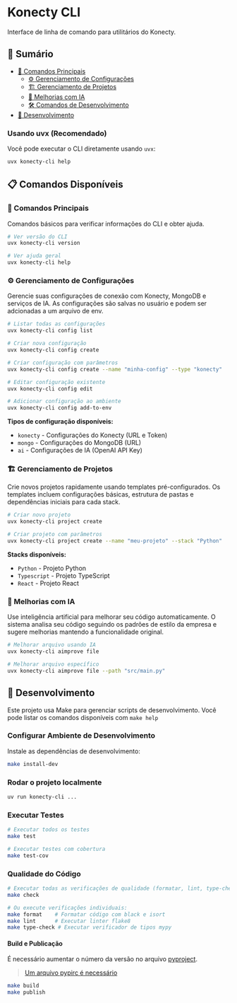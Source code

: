 # Konecty CLI

Interface de linha de comando para utilitários do Konecty.

## 📑 Sumário

- [🚀 Comandos Principais](#-comandos-principais)
  - [⚙️ Gerenciamento de Configurações](#️-gerenciamento-de-configurações)
  - [🏗️ Gerenciamento de Projetos](#️-gerenciamento-de-projetos)
  - [🤖 Melhorias com IA](#-melhorias-com-ia)
  - [🛠️ Comandos de Desenvolvimento](#️-comandos-de-desenvolvimento)
- [🔧 Desenvolvimento](#-desenvolvimento)

### Usando uvx (Recomendado)

Você pode executar o CLI diretamente usando `uvx`:

```bash
uvx konecty-cli help
```

## 📋 Comandos Disponíveis

### 🚀 Comandos Principais

Comandos básicos para verificar informações do CLI e obter ajuda.

```bash
# Ver versão do CLI
uvx konecty-cli version

# Ver ajuda geral
uvx konecty-cli help
```

### ⚙️ Gerenciamento de Configurações

Gerencie suas configurações de conexão com Konecty, MongoDB e serviços de IA. As configurações são salvas no usuário e podem ser adcionadas a um arquivo de env.

```bash
# Listar todas as configurações
uvx konecty-cli config list

# Criar nova configuração
uvx konecty-cli config create

# Criar configuração com parâmetros
uvx konecty-cli config create --name "minha-config" --type "konecty"

# Editar configuração existente
uvx konecty-cli config edit

# Adicionar configuração ao ambiente
uvx konecty-cli config add-to-env
```

**Tipos de configuração disponíveis:**

- `konecty` - Configurações do Konecty (URL e Token)
- `mongo` - Configurações do MongoDB (URL)
- `ai` - Configurações de IA (OpenAI API Key)

### 🏗️ Gerenciamento de Projetos

Crie novos projetos rapidamente usando templates pré-configurados. Os templates incluem configurações básicas, estrutura de pastas e dependências iniciais para cada stack.

```bash
# Criar novo projeto
uvx konecty-cli project create

# Criar projeto com parâmetros
uvx konecty-cli project create --name "meu-projeto" --stack "Python"
```

**Stacks disponíveis:**

- `Python` - Projeto Python
- `Typescript` - Projeto TypeScript
- `React` - Projeto React

### 🤖 Melhorias com IA

Use inteligência artificial para melhorar seu código automaticamente. O sistema analisa seu código seguindo os padrões de estilo da empresa e sugere melhorias mantendo a funcionalidade original.

```bash
# Melhorar arquivo usando IA
uvx konecty-cli aimprove file

# Melhorar arquivo específico
uvx konecty-cli aimprove file --path "src/main.py"
```

## 🔧 Desenvolvimento

Este projeto usa Make para gerenciar scripts de desenvolvimento. Você pode listar os comandos disponíveis com `make help`

### Configurar Ambiente de Desenvolvimento

Instale as dependências de desenvolvimento:

```bash
make install-dev
```

### Rodar o projeto localmente

```bash
uv run konecty-cli ...
```

### Executar Testes

```bash
# Executar todos os testes
make test

# Executar testes com cobertura
make test-cov
```

### Qualidade do Código

```bash
# Executar todas as verificações de qualidade (formatar, lint, type-check, test)
make check

# Ou execute verificações individuais:
make format    # Formatar código com black e isort
make lint      # Executar linter flake8
make type-check # Executar verificador de tipos mypy
```

#### Build e Publicação

É necessário aumentar o número da versão no arquivo [pyproject](./pyproject.toml).

> [Um arquivo pypirc é necessário](https://packaging.python.org/en/latest/specifications/pypirc/#using-a-pypi-token)

```sh
make build
make publish
```
